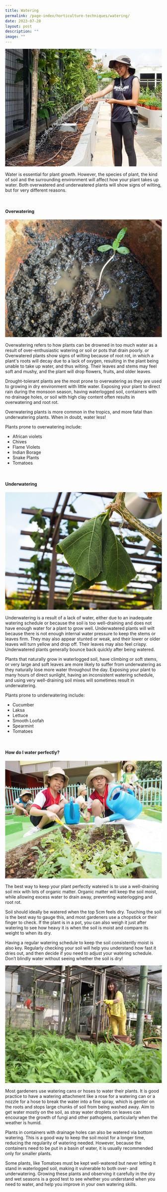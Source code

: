 ```yaml
---
title: Watering
permalink: /page-index/horticulture-techniques/watering/
date: 2023-07-28
layout: post
description: ""
image: ""
---
```

<section>
	<img title="A Community Gardener watering plants with a hose. Photo by Jacqueline Chua." src="/images/Gardeners/Kampung%20Admiralty%20(4).jpg">
	<p>Water is essential for plant growth. However, the species of plant, the kind of soil and the surrounding environment will affect how your plant takes up water. Both overwatered and underwatered plants will show signs of wilting, but for very different reasons. </p>
	<br>
</section>

<section>
	<h4>Overwatering</h4>
	<img title="A seedling growing in waterlogged soil. Photo by Jacqueline Chua." src="/images/Plant%20problems/waterlogging_jacchua.jpg">
	<p>Overwatering refers to how plants can be drowned in too much water as a result of over-enthusiastic watering or soil or pots that drain poorly. or Overwatered plants show signs of wilting because of root rot, in which a plant's roots will decay due to a lack of oxygen, resulting in the plant being unable to take up water, and thus wilting. Their leaves and stems may feel soft and mushy, and the plant will drop flowers, fruits, and older leaves.</p>
	<p>Drought-tolerant plants are the most prone to overwatering as they are used to growing in dry environment with little water. Exposing your plant to direct rain during the monsoon season, having waterlogged soil, containers with no drainage holes, or soil with high clay content often results in overwatering and root rot.</p>
	<p>Overwatering plants is more common in the tropics, and more fatal than underwatering plants. When in doubt, water less!</p>
	<p>Plants prone to overwatering include:</p>
	<ul>
		<li>African violets</li>
		<li>Chives</li>
		<li>Flame Violets</li>
		<li>Indian Borage</li>
		<li>Snake Plants</li>
		<li>Tomatoes</li>
	</ul>
	<br>
</section>

<section>
	<h4>Underwatering</h4>
	<img title="Pumpkin leaves wilting from underwatering. Photo by Jacqueline Chua." src="/images/Plant%20problems/Wilting_JacChua%20(2).jpg">
	<p>Underwatering is a result of a lack of water, either due to an inadequate watering schedule or because the soil is too well-draining and does not have enough water for a plant to grow well. Underwatered plants will wilt because there is not enough internal water pressure to keep the stems or leaves firm. They may also appear stunted or weak, and their lower or older leaves will turn yellow and drop off. Their leaves may also feel crispy. Underwatered plants generally bounce back quickly after being watered.</p>
	<p>Plants that naturally grow in waterlogged soil, have climbing or soft stems, or very large and soft leaves are more likely to suffer from underwatering as they naturally lose more water throughout the day. Exposing your plant to many hours of direct sunlight, having an inconsistent watering schedule, and using very well-draining soil mixes will sometimes result in underwatering.</p>
	<p>Plants prone to underwatering include:</p>
	<ul>
		<li>Cucumber</li>
		<li>Laksa</li>
		<li>Lettuce</li>
		<li>Smooth Loofah</li>
		<li>Spearmint</li>
		<li>Tomatoes</li>
	</ul>
	<br>
</section>

<section>
	<h4>How do I water perfectly?</h4>
	<img title="Children using a watering can with a rose attachment to water plants. Photo by NParks." src="/images/Gardeners/Kids%20(3).jpg">
	<p>The best way to keep your plant perfectly watered is to use a well-draining soil mix with lots of organic matter. Organic matter will keep the soil moist, while allowing excess water to drain away, preventing waterlogging and root rot. </p>
	<p>Soil should ideally be watered when the top 5cm feels dry. Touching the soil is the best way to gauge this, and most gardeners use a chopstick or their finger to check. If the plant is in a pot, you can also weigh it just after watering to see how heavy it is when the soil is moist and compare its weight to when its dry.</p>
	<p>Having a regular watering schedule to keep the soil consistently moist is also key. Regularly checking your soil will help you understand how fast it dries out, and then decide if you need to adjust your watering schedule. Don’t blindly water without seeing whether the soil is dry!</p>
	<img title="A Community Gardener using a hose with a fine spray to water leafy vegetables. Photo by NParks." src="/images/Gardeners/Woodlands%20zone%202%20(47).jpg">
	<p>Most gardeners use watering cans or hoses to water their plants. It is good practice to have a watering attachment like a rose for a watering can or a nozzle for a hose to break the water into a fine spray, which is gentler on the roots and stops large chunks of soil from being washed away. Aim to get water mostly on the soil, as stray water droplets on leaves can encourage the growth of fungi and other pathogens, particularly when the weather is humid.</p>
	<p>Plants in containers with drainage holes can also be watered via bottom watering. This is a good way to keep the soil moist for a longer time, reducing the regularity of watering needed. However, because the containers need to be put in a basin of water, it is usually recommended only for smaller plants.</p>
	<p>Some plants, like Tomatoes must be kept well-watered but never letting it stand in waterlogged soil, making it vulnerable to both over- and underwatering. Growing these plants and observing it carefully in the dry and wet seasons is a good test to see whether you understand when you need to water, and help you improve in your own watering skills.</p>
	<br>
</section>